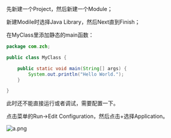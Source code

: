 先新建一个Project，然后新建一个Module；

新建Modile时选择Java Library，然后Next直到Finish；

在MyClass里添加静态的main函数：

```Java
package com.zch;

public class MyClass {

    public static void main(String[] args) {
        System.out.println("Hello World.");
    }

}
```

此时还不能直接运行或者调试，需要配置一下。

点击菜单的Run->Edit Configuration，然后点击+选择Application。

![a.png](https://github.com/zhich/Note/blob/develop/picture/在AndroidStudio中创建java应用/a.png)